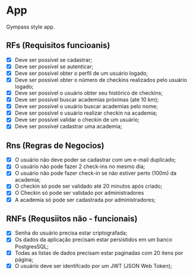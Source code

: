 # App

Gympass style app.

## RFs (Requisitos funcioanis)

- [x] Deve ser possível se cadastrar;
- [x] Deve ser possível se autenticar;
- [x] Deve ser possível obter o perfil de um usuário logado;
- [x] Deve ser possível obter o número de checkins realizados pelo usuário logado;
- [x] Deve ser possível o usuário obter seu histórico de checkins;
- [x] Deve ser possível buscar academias próximas (ate 10 km);
- [x] Deve ser possível o usuário buscar academias pelo nome;
- [x] Deve ser possível o usuário realizar checkin na academia;
- [x] Deve ser possível validar o checkin de um usuário;
- [x] Deve ser possível cadastrar uma academia;

## Rns (Regras de Negocios)

- [x] O usuário não deve poder se cadastrar com um e-mail duplicado;
- [x] O usuário não pode fazer 2 check-ins no mesmo dia;
- [X] O usuário não pode fazer check-in se não estiver perto (100m) da academia;
- [x] O checkin só pode ser validado até 20 minutos após criado;
- [x] O Checkin só pode ser validado por administradores
- [x] A academia só pode ser cadastrada por administradores;

## RNFs (Requsiitos não - funcionais)

- [x] Senha do usuário precisa estar criptografada;
- [x] Os dados da aplicação precisam estar persistidos em um banco PostgresSQL;
- [x] Todas as listas de dados precisam estar paginadas com 20 itens por página;
- [x] O usuário deve ser identifcado por um JWT (JSON Web Token);